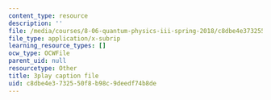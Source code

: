 ```yaml
---
content_type: resource
description: ''
file: /media/courses/8-06-quantum-physics-iii-spring-2018/c8dbe4e3732550f8b98c9deedf74b8de_PAlB9kA7c-s.vtt
file_type: application/x-subrip
learning_resource_types: []
ocw_type: OCWFile
parent_uid: null
resourcetype: Other
title: 3play caption file
uid: c8dbe4e3-7325-50f8-b98c-9deedf74b8de
---
```

